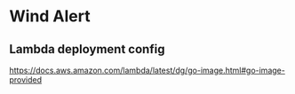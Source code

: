 # Wind Alert

## Lambda deployment config
https://docs.aws.amazon.com/lambda/latest/dg/go-image.html#go-image-provided
